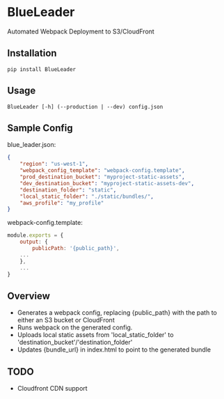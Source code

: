 # BlueLeader
Automated Webpack Deployment to S3/CloudFront

## Installation
```
pip install BlueLeader
```

## Usage
```
BlueLeader [-h] (--production | --dev) config.json
```

## Sample Config

blue_leader.json:
```json
{
    "region": "us-west-1",
    "webpack_config_template": "webpack-config.template",
    "prod_destination_bucket": "myproject-static-assets",
    "dev_destination_bucket": "myproject-static-assets-dev",
    "destination_folder": "static",
    "local_static_folder": "./static/bundles/",
    "aws_profile": "my_profile"
}
```

webpack-config.template:
``` javascript
module.exports = {
    output: {
        publicPath: '{public_path}',
	...
    },
    ...
}
```

## Overview

 * Generates a webpack config, replacing {public_path} with the path to either
   an S3 bucket or CloudFront
 * Runs webpack on the generated config.
 * Uploads local static assets from 'local_static_folder' to 
  'destination_bucket'/'destination_folder'
 * Updates {bundle_url} in index.html to point to the generated bundle

## TODO

 * Cloudfront CDN support
